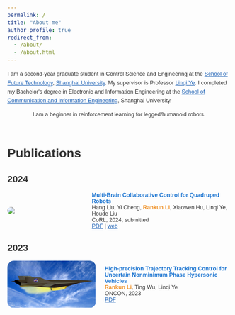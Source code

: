 ```yaml
---
permalink: /
title: "About me"
author_profile: true
redirect_from: 
  - /about/
  - /about.html
---
```


<link href='https://fonts.googleapis.com/css?family=Titillium+Web:400,600,400italic,600italic,300,300italic' rel='stylesheet' type='text/css'>

<div style="display: flex; align-items: center; flex-direction: column; height: 100%;">
  <p style="line-height: 1.6; margin: 0; font-family: 'Titillium Web', sans-serif; font-size: 0.9em;">I am a second-year graduate student in Control Science and Engineering at the <a href="https://ai.shu.edu.cn/">School of Future Technology</a>, <a href="https://www.shu.edu.cn/">Shanghai University</a>. My supervisor is Professor <a href="https://linqi-ye.github.io/">Linqi Ye</a>. I completed my Bachelor's degree in Electronic and Information Engineering at the <a href="https://scie.shu.edu.cn/">School of Communication and Information Engineering</a>, Shanghai University.</p>
  <p style="line-height: 1.6; margin-top: 10px; font-family: 'Titillium Web', sans-serif; font-size: 0.9em; text-align: left;">I am a beginner in reinforcement learning for legged/humanoid robots.</p>
</div>

<style>
  body {
    color: #333333; /* 主要文字颜色加深 */
  }
  a {
    color: #1a5fb4; /* 链接颜色加深 */
  }
  strong {
    color: #1a3e72; /* 加粗文字颜色加深 */
  }
  strong strong {
    color: #d9480f; /* 特殊强调的文字颜色加深 */
  }
  h1, h2, h3, h4, h5, h6 {
    font-family: 'Titillium Web', sans-serif;
    font-weight: 600;
  }
</style>

<div style="margin-top: 50px;"></div>

# Publications
## 2024
<div style="display: flex; align-items: center;margin-top: 10px;">
    <img src="../images/2024corl.png" width="200" style="float: left; margin-right: 20px; border-radius: 15px;">
    <div style="font-family: 'Titillium Web', sans-serif; font-size: 0.9em; display: block;">
      <strong style="font-size: 1em; color: #1772d0;">Multi-Brain Collaborative Control for Quadruped Robots</strong>
      <br>Hang Liu, Yi Cheng, <strong style="font-weight: 600; color: #f09228;">Rankun Li</strong>, Xiaowen Hu, Linqi Ye, Houde Liu
      <br>CoRL, 2024, submitted
      <br><a href="/files/CoRL24.pdf" target="_blank">PDF</a> | <a href="https://quad-mbc.github.io/" target="_blank">web</a>
    </div>
</div>

## 2023
<div style="display: flex; align-items: center;">
    <img src="../images/oncon.png" width="200" style="float: left; margin-right: 20px; border-radius: 15px;">
    <div style="font-family: 'Titillium Web', sans-serif; font-size: 0.9em; display: block;">
      <strong style="font-size: 1em; color: #1772d0;">High-precision Trajectory Tracking Control for Uncertain Nonminimum Phase Hypersonic Vehicles</strong>
      <br><strong style="font-weight: 600; color: #f09228;">Rankun Li</strong>, Ting Wu, Linqi Ye
      <br>ONCON, 2023
      <br><a href="/files/ONCON.pdf" target="_blank">PDF</a> 
    </div>
</div>
